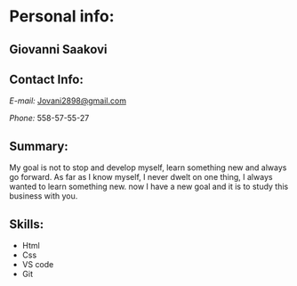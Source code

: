 
# Personal info:
## Giovanni Saakovi
## Contact Info: 
*E-mail:*  Jovani2898@gmail.com 

*Phone:*  558-57-55-27
## Summary: 
 My goal is not to stop and develop myself, learn something new and always go forward. As far as I know myself, I never dwelt on one thing, I always wanted to learn something new. now I have a new goal and it is to study this business with you.
## Skills:
* Html
* Css
* VS code
* Git










